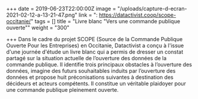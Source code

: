 +++
date = 2019-06-23T22:00:00Z
image = "/uploads/capture-d-ecran-2021-02-12-a-13-21-47.png"
link = ": https://datactivist.coop/scope-occitanie/"
tags = []
title = "Livre blanc \"Vers une commande publique ouverte\""
weight = "300"

+++
Dans le cadre du projet SCOPE (Source de la Commande Publique Ouverte Pour les Entreprises) en Occitanie, Datactivist a conçu à l'issue d'une journée d'étude un livre blanc qui a permis de dresser un constat partagé sur la situation actuelle de l’ouverture des données de la commande publique. Il identifie trois principaux obstacles à l’ouverture des données, imagine des futurs souhaitables induits par l’ouverture des données et propose huit préconisations suivantes à destination des décideurs et acteurs compétents. Il constitue un véritable plaidoyer pour une commande publique pleinement ouverte. 